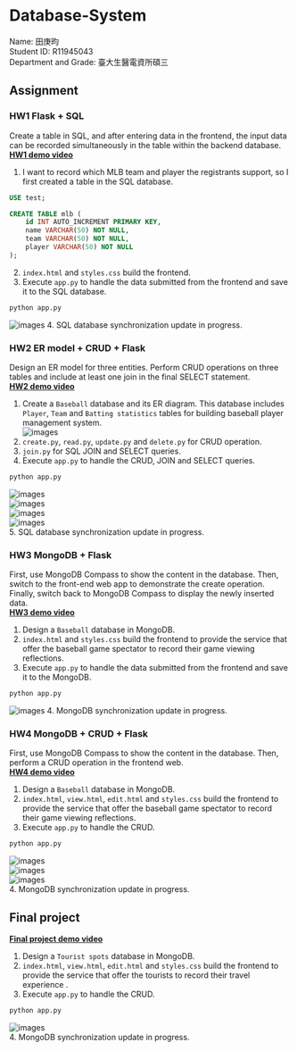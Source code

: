# Database-System
Name: 田庚昀  
Student ID: R11945043  
Department and Grade: 臺大生醫電資所碩三  
## Assignment
### HW1 Flask + SQL
Create a table in SQL, and after entering data in the frontend, the input data can be recorded simultaneously in the table within the backend database.  
[**HW1 demo video**](https://www.youtube.com/watch?v=dMZsB5H3GRw)  
1. I want to record which MLB team and player the registrants support, so I first created a table in the SQL database.
```sql
USE test;

CREATE TABLE mlb (
    id INT AUTO_INCREMENT PRIMARY KEY,
    name VARCHAR(50) NOT NULL,
    team VARCHAR(50) NOT NULL,
    player VARCHAR(50) NOT NULL
);
```
2. `index.html` and `styles.css` build the frontend.
3. Execute `app.py` to handle the data submitted from the frontend and save it to the SQL database.  
```bash
python app.py
```
![images](https://github.com/GengYunTien/Database-System/blob/main/images/hw1_web.png)
4. SQL database synchronization update in progress.
### HW2 ER model + CRUD + Flask
Design an ER model for three entities. Perform CRUD operations on three tables and include at least one join in the final SELECT statement.  
[**HW2 demo video**](https://youtu.be/e3vzn5QgC_8)  
1. Create a `Baseball` database and its ER diagram. This database includes `Player`, `Team` and `Batting statistics` tables for building baseball player management system.  
![images](https://github.com/GengYunTien/Database-System/blob/main/images/ERD.png)  
2. `create.py`, `read.py`, `update.py` and `delete.py` for CRUD operation.  
3. `join.py` for SQL JOIN and SELECT queries.  
4. Execute `app.py` to handle the CRUD, JOIN and SELECT queries.
```bash
python app.py
```
![images](https://github.com/GengYunTien/Database-System/blob/main/images/hw2_web_1.png)  
![images](https://github.com/GengYunTien/Database-System/blob/main/images/hw2_web_2.png)  
![images](https://github.com/GengYunTien/Database-System/blob/main/images/hw2_web_3.png)  
![images](https://github.com/GengYunTien/Database-System/blob/main/images/hw2_web_4.png)  
5. SQL database synchronization update in progress.
### HW3 MongoDB + Flask
First, use MongoDB Compass to show the content in the database. Then, switch to the front-end web app to demonstrate the create operation. Finally, switch back to MongoDB Compass to display the newly inserted data.  
[**HW3 demo video**](https://www.youtube.com/watch?v=-epHmxeMLyc)  
1. Design a `Baseball` database in MongoDB.
2. `index.html` and `styles.css` build the frontend to provide the service that offer the baseball game spectator to record their game viewing reflections.
3. Execute `app.py` to handle the data submitted from the frontend and save it to the MongoDB.  
```bash
python app.py
```
![images](https://github.com/GengYunTien/Database-System/blob/main/images/hw3_web_1.png)
4. MongoDB synchronization update in progress.
### HW4 MongoDB + CRUD + Flask
First, use MongoDB Compass to show the content in the database. Then, perform a CRUD operation in the frontend web.  
[**HW4 demo video**](https://youtu.be/TOfzC6-55Lk)  
1. Design a `Baseball` database in MongoDB.
2. `index.html`, `view.html`, `edit.html` and `styles.css` build the frontend to provide the service that offer the baseball game spectator to record their game viewing reflections.
3. Execute `app.py` to handle the CRUD.
```bash
python app.py
```
![images](https://github.com/GengYunTien/Database-System/blob/main/images/hw4_web_1.png)  
![images](https://github.com/GengYunTien/Database-System/blob/main/images/hw4_web_2.png)  
![images](https://github.com/GengYunTien/Database-System/blob/main/images/hw4_web_3.png)  
4. MongoDB synchronization update in progress.
## Final project
[**Final project demo video**](https://youtu.be/TOfzC6-55Lk)  
1. Design a `Tourist spots` database in MongoDB.
2. `index.html`, `view.html`, `edit.html` and `styles.css` build the frontend to provide the service that offer the tourists to record their travel experience .
3. Execute `app.py` to handle the CRUD.
```bash
python app.py
```
![images](https://github.com/GengYunTien/Database-System/blob/main/images/final_project_web_1.png)  
4. MongoDB synchronization update in progress.
